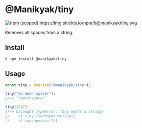 # @Manikyak/tiny

[![npm (scoped)](https://img.shields.io/npm/v/@manikyak/tiny.svg)](https://www.npmjs.com/package/@manikyak/tiny)
https://img.shields.io/npm/l/@manikyak/tiny.svg


Removes all spaces from a string.

## Install

```
$ npm install @manikyak/tiny 
```

## Usage

```js
const tiny = require("@manikyak/tiny");

tiny("So much space!");
//=> "Somuchspace!"

tiny(1337);
//=> Uncaught TypeError: Tiny wants a string!
//    at tiny (<anonymous>:2:41)
//    at <anonymous>:1:1
```
